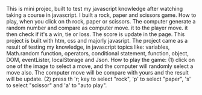 This is mini projec, built to test my javascript knowledge after watching taking a course in javascript. 
I built a rock, paper and scissors game. 
How to play, when you click on th rock, paper or scissors.
The computer generate a random number and compare as computer move. it to the player move.
it then check if it's a win, tie or loss.
The score is update in the page.
This project is built with htm, css and majorly javasript.
The project came as a result of testing my knowledge, in javascript topics like:
variables, Math.random function, operators, conditional statement, function, object, DOM, eventLister, localStorage and Json.
How to play the game:
(1) click on one of the image to select a move, and the computer will randomly select a move also. The computer move will be compare with yours   and the result will be update.
(2) press th 'r; key to select "rock", 'p' to select "paper", 's' to select "scissor" and 'a' to "auto play".
